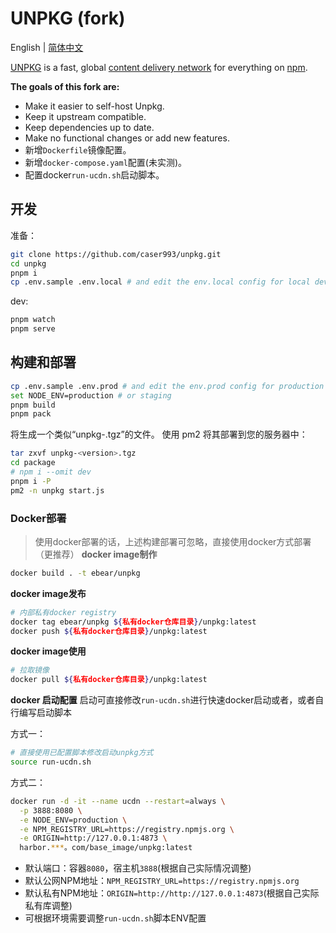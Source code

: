 # UNPKG (fork)

English | [简体中文](./README.md)

[UNPKG](https://unpkg.com) is a fast, global [content delivery network](https://en.wikipedia.org/wiki/Content_delivery_network) for everything on [npm](https://www.npmjs.com/).

**The goals of this fork are:**

* Make it easier to self-host Unpkg.
* Keep it upstream compatible.
* Keep dependencies up to date.
* Make no functional changes or add new features.
* 新增`Dockerfile`镜像配置。
* 新增`docker-compose.yaml`配置(未实测)。
* 配置docker`run-ucdn.sh`启动脚本。


## 开发

准备：
```bash
git clone https://github.com/caser993/unpkg.git
cd unpkg
pnpm i
cp .env.sample .env.local # and edit the env.local config for local development
```

dev:

```bash
pnpm watch
pnpm serve
```
## 构建和部署

```bash
cp .env.sample .env.prod # and edit the env.prod config for production
set NODE_ENV=production # or staging
pnpm build
pnpm pack
```
将生成一个类似“unpkg-<version>.tgz”的文件。
使用 pm2 将其部署到您的服务器中：

```bash
tar zxvf unpkg-<version>.tgz
cd package
# npm i --omit dev
pnpm i -P
pm2 -n unpkg start.js
```
### Docker部署
> 使用docker部署的话，上述构建部署可忽略，直接使用docker方式部署（更推荐）
**docker image制作**

```bash
docker build . -t ebear/unpkg
```
**docker image发布**
```bash
# 内部私有docker registry
docker tag ebear/unpkg ${私有docker仓库目录}/unpkg:latest
docker push ${私有docker仓库目录}/unpkg:latest
```
**docker image使用**
```bash
# 拉取镜像
docker pull ${私有docker仓库目录}/unpkg:latest
```
**docker 启动配置**
启动可直接修改`run-ucdn.sh`进行快速docker启动或者，或者自行编写启动脚本

方式一：
```bash
# 直接使用已配置脚本修改启动unpkg方式
source run-ucdn.sh
```
方式二：
```bash
docker run -d -it --name ucdn --restart=always \
  -p 3888:8080 \
  -e NODE_ENV=production \
  -e NPM_REGISTRY_URL=https://registry.npmjs.org \
  -e ORIGIN=http://127.0.0.1:4873 \
  harbor.***。com/base_image/unpkg:latest
```
* 默认端口：容器`8080`，宿主机`3888`(根据自己实际情况调整)
* 默认公网NPM地址：`NPM_REGISTRY_URL=https://registry.npmjs.org`
* 默认私有NPM地址：`ORIGIN=http://http://127.0.0.1:4873`(根据自己实际私有库调整)
* 可根据环境需要调整`run-ucdn.sh`脚本ENV配置

